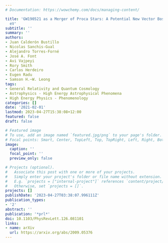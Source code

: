 ```yaml
---
# Documentation: https://wowchemy.com/docs/managing-content/

title: 'GW190521 as a Merger of Proca Stars: A Potential New Vector Boson of 8.7 ×10$^-13$
  eV'
subtitle: ''
summary: ''
authors:
- Juan Calderón Bustillo
- Nicolas Sanchis-Gual
- Alejandro Torres-Forné
- José A. Font
- Avi Vajpeyi
- Rory Smith
- Carlos Herdeiro
- Eugen Radu
- Samson H.~W. Leong
tags:
- General Relativity and Quantum Cosmology
- Astrophysics - High Energy Astrophysical Phenomena
- High Energy Physics - Phenomenology
categories: []
date: '2021-02-01'
lastmod: 2023-04-27T15:38:08+12:00
featured: false
draft: false

# Featured image
# To use, add an image named `featured.jpg/png` to your page's folder.
# Focal points: Smart, Center, TopLeft, Top, TopRight, Left, Right, BottomLeft, Bottom, BottomRight.
image:
  caption: ''
  focal_point: ''
  preview_only: false

# Projects (optional).
#   Associate this post with one or more of your projects.
#   Simply enter your project's folder or file name without extension.
#   E.g. `projects = ["internal-project"]` references `content/project/deep-learning/index.md`.
#   Otherwise, set `projects = []`.
projects: []
publishDate: '2023-04-27T03:38:07.996111Z'
publication_types:
- '2'
abstract: ''
publication: '*prl*'
doi: 10.1103/PhysRevLett.126.081101
links:
- name: arXiv
  url: https://arxiv.org/abs/2009.05376
---
```


